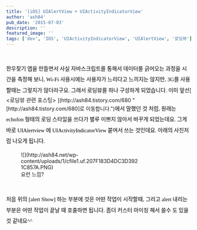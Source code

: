 ```yaml
---
title: '[iOS] UIAlertView + UIActivityIndicatorView'
author: 'ash84'
pub_date: '2015-07-03'
description: ''
featured_image: ''
tags: ['dev', 'IOS', 'UIActivityIndicatorView', 'UIAlertView', '로딩뷰']
---
```



<meta content="text/html; charset=UTF-8" http-equiv="Content-Type"></meta>  
<meta content="text/css" http-equiv="Content-Style-Type"></meta>

<title></title>  
<meta content="Cocoa HTML Writer" name="Generator"></meta>  
<meta content="1038.35" name="CocoaVersion"></meta><style type="text/css">
p.p1 {margin: 0.0px 0.0px 0.0px 0.0px; font: 11.0px Menlo; min-height: 13.0px}
p.p2 {margin: 0.0px 0.0px 0.0px 0.0px; font: 11.0px Menlo; color: #d12c26}
p.p3 {margin: 0.0px 0.0px 0.0px 0.0px; font: 11.0px Menlo; color: #713ea3}
p.p4 {margin: 0.0px 0.0px 0.0px 0.0px; font: 11.0px Menlo; color: #3e1f7c}
p.p5 {margin: 0.0px 0.0px 0.0px 0.0px; font: 11.0px Menlo}
span.s1 {color: #000000}
span.s2 {color: #713ea3}
span.s3 {color: #4e8186}
span.s4 {color: #3e1f7c}
span.s5 {color: #bb2d9d}
span.s6 {color: #2c2ecf}
span.Apple-tab-span {white-space:pre}
</style><span style="font-family: Dotum; font-size: 10pt; color: rgb(0, 0, 0); line-height: 2; text-align: justify; "><span style="font-size: 11pt; "></span><span style="font-size: 11pt; ">한우찾기 앱을 만들면서 사실 자바스크립트를 통해서 데이터를 긁어오는 과정을 시간을 측정해 보니, Wi-Fi 사용시에는 사용자가 느리다고 느끼지는 않지만, 3G를 사용할때는 그렇지가 않더라구요. 그래서 로딩뷰를 하나 구성하게 되었습니다. 이미 앞선</span></span>[<span style="font-size: 11pt; "> <로딩뷰 관련 포스팅> </span>](http://ash84.tistory.com/680 "[http://ash84.tistory.com/680]로 이동합니다.")<span style="font-family: Dotum; font-size: 11pt; color: rgb(0, 0, 0); line-height: 2; text-align: justify; ">에서 말했던 것 처럼, 원래는 echofon 형태의 로딩 스타일을 쓰다가 별루 이쁘지 않아서 바꾸게 되었는데요. 그게 바로 UIAlertview 에 UIActivityIndicatorView 붙여서 쓰는 것인데요. 아래의 사진처럼 나오게 됩니다. </span>

<span style="font-size: 11pt; ">  
</span><font color="#000000"><span style="font-size: 11pt; ">  
</span></font>

<div style="text-align: justify; "></div><figure class="wp-caption aligncenter" style="width: 320px">![](http://ash84.net/wp-content/uploads/1/cfile1.uf.207F183D4DC3D3921C857A.PNG)<figcaption class="wp-caption-text">요런 느낌?</figcaption></figure>

 

<script src="https://gist.github.com/3353947.js"></script>

<span class="s1">  
<span style="line-height: 2; font-size: 10pt; "><span style="font-family: Dotum; font-size: 11pt; ">처음 위의 [alert Show] 하는 부분에 것은 어떤 작업이 시작할때, 그리고 alert 내리는 부분은 어떤 작업이 끝날 때 호출하면 됩니다. 좀더 커스터 마이징 해서 쓸수 도 있을것 같네요^^ </span></span></span>



